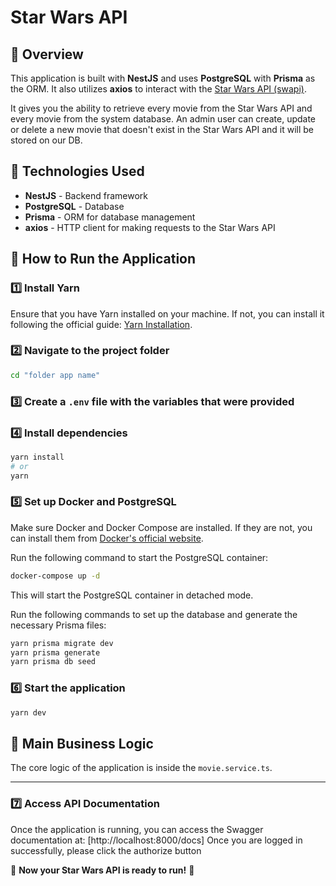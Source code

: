 # Star Wars API

## 📌 Overview

This application is built with **NestJS** and uses **PostgreSQL** with **Prisma** as the ORM. It also utilizes **axios** to interact with the [Star Wars API (swapi)](https://swapi.dev/).

It gives you the ability to retrieve every movie from the Star Wars API and every movie from the system database.
An admin user can create, update or delete a new movie that doesn't exist in the Star Wars API and it will be stored on our DB.

## 🚀 Technologies Used

- **NestJS** - Backend framework
- **PostgreSQL** - Database
- **Prisma** - ORM for database management
- **axios** - HTTP client for making requests to the Star Wars API

## 📂 How to Run the Application

### 1️⃣ Install Yarn

Ensure that you have Yarn installed on your machine. If not, you can install it following the official guide: [Yarn Installation](https://classic.yarnpkg.com/lang/en/docs/install).

### 2️⃣ Navigate to the project folder

```bash
cd "folder app name"
```

### 3️⃣ Create a `.env` file with the variables that were provided

### 4️⃣ Install dependencies

```bash
yarn install
# or
yarn
```

### 5️⃣ Set up Docker and PostgreSQL

Make sure Docker and Docker Compose are installed. If they are not, you can install them from [Docker's official website](https://docs.docker.com/compose/install).

Run the following command to start the PostgreSQL container:

```bash
docker-compose up -d
```

This will start the PostgreSQL container in detached mode.

Run the following commands to set up the database and generate the necessary Prisma files:

```bash
yarn prisma migrate dev
yarn prisma generate
yarn prisma db seed
```

### 6️⃣ Start the application

```bash
yarn dev
```

## 📌 Main Business Logic

The core logic of the application is inside the `movie.service.ts`.

---

### 7️⃣ Access API Documentation

Once the application is running, you can access the Swagger documentation at: [http://localhost:8000/docs]
Once you are logged in successfully, please click the authorize button

🎯 **Now your Star Wars API is ready to run!** 🚀
